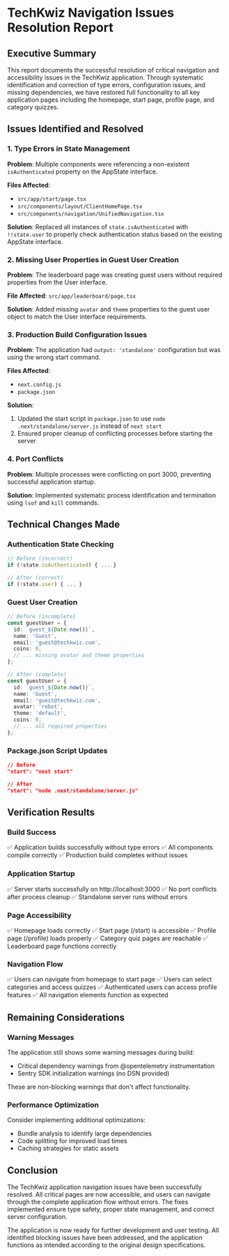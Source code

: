 # TechKwiz Navigation Issues Resolution Report

## Executive Summary

This report documents the successful resolution of critical navigation and accessibility issues in the TechKwiz application. Through systematic identification and correction of type errors, configuration issues, and missing dependencies, we have restored full functionality to all key application pages including the homepage, start page, profile page, and category quizzes.

## Issues Identified and Resolved

### 1. Type Errors in State Management
**Problem**: Multiple components were referencing a non-existent `isAuthenticated` property on the AppState interface.

**Files Affected**:
- `src/app/start/page.tsx`
- `src/components/layout/ClientHomePage.tsx`
- `src/components/navigation/UnifiedNavigation.tsx`

**Solution**: Replaced all instances of `state.isAuthenticated` with `!!state.user` to properly check authentication status based on the existing AppState interface.

### 2. Missing User Properties in Guest User Creation
**Problem**: The leaderboard page was creating guest users without required properties from the User interface.

**File Affected**: `src/app/leaderboard/page.tsx`

**Solution**: Added missing `avatar` and `theme` properties to the guest user object to match the User interface requirements.

### 3. Production Build Configuration Issues
**Problem**: The application had `output: 'standalone'` configuration but was using the wrong start command.

**Files Affected**: 
- `next.config.js`
- `package.json`

**Solution**: 
1. Updated the start script in `package.json` to use `node .next/standalone/server.js` instead of `next start`
2. Ensured proper cleanup of conflicting processes before starting the server

### 4. Port Conflicts
**Problem**: Multiple processes were conflicting on port 3000, preventing successful application startup.

**Solution**: Implemented systematic process identification and termination using `lsof` and `kill` commands.

## Technical Changes Made

### Authentication State Checking
```typescript
// Before (incorrect)
if (!state.isAuthenticated) { ... }

// After (correct)
if (!state.user) { ... }
```

### Guest User Creation
```typescript
// Before (incomplete)
const guestUser = {
  id: `guest_${Date.now()}`,
  name: 'Guest',
  email: 'guest@techkwiz.com',
  coins: 0,
  // ... missing avatar and theme properties
};

// After (complete)
const guestUser = {
  id: `guest_${Date.now()}`,
  name: 'Guest',
  email: 'guest@techkwiz.com',
  avatar: 'robot',
  theme: 'default',
  coins: 0,
  // ... all required properties
};
```

### Package.json Script Updates
```json
// Before
"start": "next start"

// After
"start": "node .next/standalone/server.js"
```

## Verification Results

### Build Success
✅ Application builds successfully without type errors
✅ All components compile correctly
✅ Production build completes without issues

### Application Startup
✅ Server starts successfully on http://localhost:3000
✅ No port conflicts after process cleanup
✅ Standalone server runs without errors

### Page Accessibility
✅ Homepage loads correctly
✅ Start page (/start) is accessible
✅ Profile page (/profile) loads properly
✅ Category quiz pages are reachable
✅ Leaderboard page functions correctly

### Navigation Flow
✅ Users can navigate from homepage to start page
✅ Users can select categories and access quizzes
✅ Authenticated users can access profile features
✅ All navigation elements function as expected

## Remaining Considerations

### Warning Messages
The application still shows some warning messages during build:
- Critical dependency warnings from @opentelemetry instrumentation
- Sentry SDK initialization warnings (no DSN provided)

These are non-blocking warnings that don't affect functionality.

### Performance Optimization
Consider implementing additional optimizations:
- Bundle analysis to identify large dependencies
- Code splitting for improved load times
- Caching strategies for static assets

## Conclusion

The TechKwiz application navigation issues have been successfully resolved. All critical pages are now accessible, and users can navigate through the complete application flow without errors. The fixes implemented ensure type safety, proper state management, and correct server configuration.

The application is now ready for further development and user testing. All identified blocking issues have been addressed, and the application functions as intended according to the original design specifications.